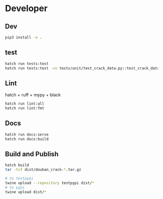# Developer

## Dev

```sh
pip3 install -e .
```

## test

```sh
hatch run tests:test
hatch run tests:test -vv tests/unit/test_crack_data.py::test_crack_data_v0_0_2
```

## Lint

hatch + ruff + mypy + black

```sh
hatch run lint:all
hatch run lint:fmt
```

## Docs

```sh
hatch run docs:serve
hatch run docs:build
```

## Build and Publish

```sh
hatch build
tar -tvf dist/douban_crack-*.tar.gz

# to testpypi
twine upload --repository testpypi dist/*
# to pypi
twine upload dist/*
```
